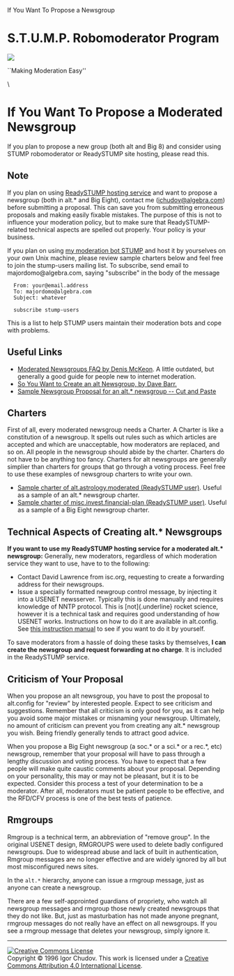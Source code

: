 If You Want To Propose a Newsgroup

S.T.U.M.P. Robomoderator Program
================================

![](images/active/stump.jpg)

\`\`Making Moderation Easy\'\'

\

If You Want To Propose a Moderated Newsgroup
============================================

If you plan to propose a new group (both alt and Big 8) and consider
using STUMP robomoderator or ReadySTUMP site hosting, please read this.

Note
----

If you plan on using [ReadySTUMP hosting service](hosting) and want to
propose a newsgroup (both in alt.\* and Big Eight), contact me
(<ichudov@algebra.com>) before submitting a proposal. This can save you
from submitting erroneous proposals and making easily fixable mistakes.
The purpose of this is not to influence your moderation policy, but to
make sure that ReadySTUMP-related technical aspects are spelled out
properly. Your policy is your business.

If you plan on using [my moderation bot STUMP](index.html) and host it
by yourselves on your own Unix machine, please review sample charters
below and feel free to join the stump-users mailing list. To subscribe,
send email to majordomo\@algebra.com, saying \"subscribe\" in the body
of the message

      From: your@email.address
      To: majordomo@algebra.com
      Subject: whatever

      subscribe stump-users

This is a list to help STUMP users maintain their moderation bots and
cope with problems.

Useful Links
------------

-   [Moderated Newsgroups FAQ by Denis
    McKeon](http://www.swcp.com/~dmckeon/mod-faq.html). A little
    outdated, but generally a good guide for people new to internet
    moderation.
-   [So You Want to Create an alt Newsgroup, by Dave
    Barr.](http://www.cis.ohio-state.edu/~barr/alt-creation-guide.html)
-   [Sample Newsgroup Proposal for an alt.\* newsgroup \-- Cut and
    Paste](proposal.txt)

Charters
--------

First of all, every moderated newsgroup needs a Charter. A Charter is
like a constitution of a newsgroup. It spells out rules such as which
articles are accepted and which are unacceptable, how moderators are
replaced, and so on. All people in the newsgroup should abide by the
charter. Charters do not have to be anything too fancy. Charters for alt
newsgroups are generally simplier than charters for groups that go
through a voting process. Feel free to use these examples of newsgroup
charters to write your own.

-   [Sample charter of alt.astrology.moderated (ReadySTUMP
    user)](http://stump.algebra.com/~aam/Charter.txt). Useful as a
    sample of an alt.\* newsgroup charter.
-   [Sample charter of misc.invest.financial-plan (ReadySTUMP
    user)](http://stump.algebra.com/~mifp/Charter.txt). Useful as a
    sample of a Big Eight newsgroup charter.

Technical Aspects of Creating alt.\* Newsgroups
-----------------------------------------------

**If you want to use my ReadySTUMP hosting service for a moderated
alt.\* newsgroup:** Generally, new moderators, regardless of which
moderation service they want to use, have to to the following:

-   Contact David Lawrence from isc.org, requesting to create a
    forwarding address for their newsgroups.
-   Issue a specially formatted newgroup control message, by injecting
    it into a USENET newsserver. Typically this is done manually and
    requires knowledge of NNTP protocol. This is [not]{.underline}
    rocket science, however it is a technical task and requires good
    understanding of how USENET works. Instructions on how to do it are
    available in alt.config. See [this instruction
    manual](http://www.gweep.bc.ca/~edmonds/usenet/good-newgroup.html)
    to see if you want to do it by yourself.

To save moderators from a hassle of doing these tasks by themselves, **I
can create the newsgroup and request forwarding at no charge**. It is
included in the ReadySTUMP service.

Criticism of Your Proposal
--------------------------

When you propose an alt newsgroup, you have to post the proposal to
alt.config for \"review\" by interested people. Expect to see criticism
and suggestions. Remember that all criticism is only good for you, as it
can help you avoid some major mistakes or misnaming your newsgroup.
Ultimately, no amount of criticism can prevent you from creating any
alt.\* newsgroup you wish. Being friendly generally tends to attract
good advice.

When you propose a Big Eight newsgroup (a soc.\* or a sci.\* or a
rec.\*, etc) newsgroup, remember that your proposal will have to pass
through a lengthy discussion and voting process. You have to expect that
a few people will make quite caustic comments about your proposal.
Depending on your personality, this may or may not be pleasant, but it
is to be expected. Consider this process a test of your determination to
be a moderator. After all, moderators must be patient people to be
effective, and the RFD/CFV process is one of the best tests of patience.

Rmgroups
--------

Rmgroup is a technical term, an abbreviation of \"remove group\". In the
original USENET design, RMGROUPS were used to delete badly configured
newsgroups. Due to widespread abuse and lack of built in authentication,
Rmgroup messages are no longer effective and are widely ignored by all
but most misconfigured news sites.

In the `alt.*` hierarchy, anyone can issue a rmgroup message, just as
anyone can create a newsgroup.

There are a few self-approinted guardians of propriety, who watch all
newsgroup messages and rmgroup those newly created newsgroups that they
do not like. But, just as masturbation has not made anyone pregnant,
rmgroup messages do not really have an effect on all newsgroups. If you
see a rmgroup message that deletes your newsgroup, simply ignore it.

------------------------------------------------------------------------

[![Creative Commons
License](https://i.creativecommons.org/l/by/4.0/88x31.png)](http://creativecommons.org/licenses/by/4.0/)\
Copyright © 1996 Igor Chudov. This work is licensed under a [Creative
Commons Attribution 4.0 International
License](http://creativecommons.org/licenses/by/4.0/).
